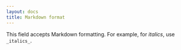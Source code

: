 ```yaml
---
layout: docs
title: Markdown format
---
```

This field accepts Markdown formatting. For example, for _italics_, use `_italics_`.